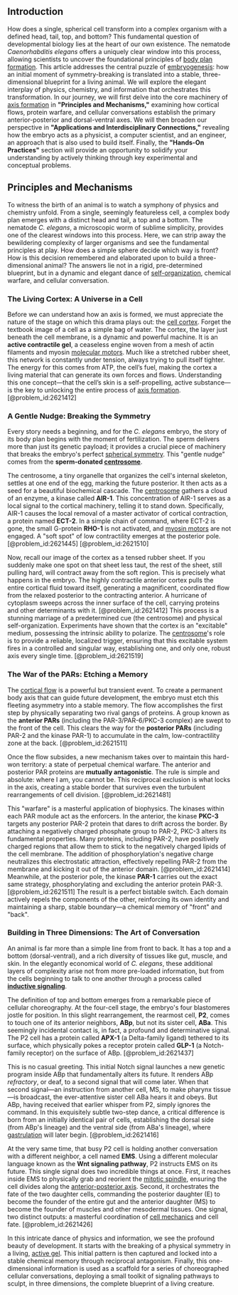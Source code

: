 ## Introduction
How does a single, spherical cell transform into a complex organism with a defined head, tail, top, and bottom? This fundamental question of developmental biology lies at the heart of our own existence. The nematode *Caenorhabditis elegans* offers a uniquely clear window into this process, allowing scientists to uncover the foundational principles of [body plan formation](@article_id:141437). This article addresses the central puzzle of [embryogenesis](@article_id:154373): how an initial moment of symmetry-breaking is translated into a stable, three-dimensional blueprint for a living animal. We will explore the elegant interplay of physics, chemistry, and information that orchestrates this transformation. In our journey, we will first delve into the core machinery of [axis formation](@article_id:271676) in **"Principles and Mechanisms,"** examining how cortical flows, protein warfare, and cellular conversations establish the primary anterior-posterior and dorsal-ventral axes. We will then broaden our perspective in **"Applications and Interdisciplinary Connections,"** revealing how the embryo acts as a physicist, a computer scientist, and an engineer, an approach that is also used to build itself. Finally, the **"Hands-On Practices"** section will provide an opportunity to solidify your understanding by actively thinking through key experimental and conceptual problems.

## Principles and Mechanisms

To witness the birth of an animal is to watch a symphony of physics and chemistry unfold. From a single, seemingly featureless cell, a complex body plan emerges with a distinct head and tail, a top and a bottom. The nematode *C. elegans*, a microscopic worm of sublime simplicity, provides one of the clearest windows into this process. Here, we can strip away the bewildering complexity of larger organisms and see the fundamental principles at play. How does a simple sphere decide which way is front? How is this decision remembered and elaborated upon to build a three-dimensional animal? The answers lie not in a rigid, pre-determined blueprint, but in a dynamic and elegant dance of [self-organization](@article_id:186311), chemical warfare, and cellular conversation.

### The Living Cortex: A Universe in a Cell

Before we can understand how an axis is formed, we must appreciate the nature of the stage on which this drama plays out: the [cell cortex](@article_id:172334). Forget the textbook image of a cell as a simple bag of water. The cortex, the layer just beneath the cell membrane, is a dynamic and powerful machine. It is an **active contractile gel**, a ceaseless engine woven from a mesh of actin filaments and myosin [molecular motors](@article_id:150801). Much like a stretched rubber sheet, this network is constantly under tension, always trying to pull itself tighter. The energy for this comes from ATP, the cell’s fuel, making the cortex a living material that can generate its own forces and flows. Understanding this one concept—that the cell’s skin is a self-propelling, active substance—is the key to unlocking the entire process of [axis formation](@article_id:271676). [@problem_id:2621412]

### A Gentle Nudge: Breaking the Symmetry

Every story needs a beginning, and for the *C. elegans* embryo, the story of its body plan begins with the moment of fertilization. The sperm delivers more than just its genetic payload; it provides a crucial piece of machinery that breaks the embryo's perfect [spherical symmetry](@article_id:272358). This "gentle nudge" comes from the **sperm-donated [centrosome](@article_id:162671)**.

The centrosome, a tiny organelle that organizes the cell's internal skeleton, settles at one end of the egg, marking the future posterior. It then acts as a seed for a beautiful biochemical cascade. The [centrosome](@article_id:162671) gathers a cloud of an enzyme, a kinase called **AIR-1**. This concentration of AIR-1 serves as a local signal to the cortical machinery, telling it to stand down. Specifically, AIR-1 causes the local removal of a master activator of cortical contraction, a protein named **ECT-2**. In a simple chain of command, where ECT-2 is gone, the small G-protein **RHO-1** is not activated, and [myosin motors](@article_id:182000) are not engaged. A "soft spot" of low contractility emerges at the posterior pole. [@problem_id:2621445] [@problem_id:2621510]

Now, recall our image of the cortex as a tensed rubber sheet. If you suddenly make one spot on that sheet less taut, the rest of the sheet, still pulling hard, will contract away from the soft region. This is precisely what happens in the embryo. The highly contractile anterior cortex pulls the entire cortical fluid toward itself, generating a magnificent, coordinated flow from the relaxed posterior to the contracting anterior. A hurricane of cytoplasm sweeps across the inner surface of the cell, carrying proteins and other determinants with it. [@problem_id:2621412] This process is a stunning marriage of a predetermined cue (the centrosome) and physical self-organization. Experiments have shown that the cortex is an "excitable" medium, possessing the intrinsic ability to polarize. The [centrosome](@article_id:162671)'s role is to provide a reliable, localized trigger, ensuring that this excitable system fires in a controlled and singular way, establishing one, and only one, robust axis every single time. [@problem_id:2621519]

### The War of the PARs: Etching a Memory

The [cortical flow](@article_id:199926) is a powerful but transient event. To create a permanent body axis that can guide future development, the embryo must etch this fleeting asymmetry into a stable memory. The flow accomplishes the first step by physically separating two rival gangs of proteins. A group known as the **anterior PARs** (including the PAR-3/PAR-6/PKC-3 complex) are swept to the front of the cell. This clears the way for the **posterior PARs** (including PAR-2 and the kinase PAR-1) to accumulate in the calm, low-contractility zone at the back. [@problem_id:2621511]

Once the flow subsides, a new mechanism takes over to maintain this hard-won territory: a state of perpetual chemical warfare. The anterior and posterior PAR proteins are **mutually antagonistic**. The rule is simple and absolute: where I am, you cannot be. This reciprocal exclusion is what locks in the axis, creating a stable border that survives even the turbulent rearrangements of cell division. [@problem_id:2621481]

This "warfare" is a masterful application of biophysics. The kinases within each PAR module act as the enforcers. In the anterior, the kinase **PKC-3** targets any posterior PAR-2 protein that dares to drift across the border. By attaching a negatively charged phosphate group to PAR-2, PKC-3 alters its fundamental properties. Many proteins, including PAR-2, have positively charged regions that allow them to stick to the negatively charged lipids of the cell membrane. The addition of phosphorylation's negative charge neutralizes this electrostatic attraction, effectively repelling PAR-2 from the membrane and kicking it out of the anterior domain. [@problem_id:2621414] Meanwhile, at the posterior pole, the kinase **PAR-1** carries out the exact same strategy, phosphorylating and excluding the anterior protein PAR-3. [@problem_id:2621511] The result is a perfect bistable switch. Each domain actively repels the components of the other, reinforcing its own identity and maintaining a sharp, stable boundary—a chemical memory of "front" and "back".

### Building in Three Dimensions: The Art of Conversation

An animal is far more than a simple line from front to back. It has a top and a bottom (dorsal-ventral), and a rich diversity of tissues like gut, muscle, and skin. In the elegantly economical world of *C. elegans*, these additional layers of complexity arise not from more pre-loaded information, but from the cells beginning to talk to one another through a process called **[inductive signaling](@article_id:268500)**.

The definition of top and bottom emerges from a remarkable piece of cellular choreography. At the four-cell stage, the embryo's four blastomeres jostle for position. In this slight rearrangement, the rearmost cell, **P2**, comes to touch one of its anterior neighbors, **ABp**, but not its sister cell, **ABa**. This seemingly incidental contact is, in fact, a profound and determinative signal. The P2 cell has a protein called **APX-1** (a Delta-family ligand) tethered to its surface, which physically pokes a receptor protein called **GLP-1** (a Notch-family receptor) on the surface of ABp. [@problem_id:2621437]

This is no casual greeting. This initial Notch signal launches a new genetic program inside ABp that fundamentally alters its future. It renders ABp *refractory*, or deaf, to a second signal that will come later. When that second signal—an instruction from another cell, MS, to make pharynx tissue—is broadcast, the ever-attentive sister cell ABa hears it and obeys. But ABp, having received that earlier whisper from P2, simply ignores the command. In this exquisitely subtle two-step dance, a critical difference is born from an initially identical pair of cells, establishing the dorsal side (from ABp's lineage) and the ventral side (from ABa's lineage), where [gastrulation](@article_id:144694) will later begin. [@problem_id:2621416]

At the very same time, that busy P2 cell is holding another conversation with a different neighbor, a cell named **EMS**. Using a different molecular language known as the **Wnt signaling pathway**, P2 instructs EMS on its future. This single signal does two incredible things at once. First, it reaches inside EMS to physically grab and reorient the [mitotic spindle](@article_id:139848), ensuring the cell divides along the [anterior-posterior axis](@article_id:201912). Second, it orchestrates the fate of the two daughter cells, commanding the posterior daughter (E) to become the founder of the entire gut and the anterior daughter (MS) to become the founder of muscles and other mesodermal tissues. One signal, two distinct outputs: a masterful coordination of [cell mechanics](@article_id:175698) and cell fate. [@problem_id:2621426]

In this intricate dance of physics and information, we see the profound beauty of development. It starts with the breaking of a physical symmetry in a living, [active gel](@article_id:193584). This initial pattern is then captured and locked into a stable chemical memory through reciprocal antagonism. Finally, this one-dimensional information is used as a scaffold for a series of choreographed cellular conversations, deploying a small toolkit of signaling pathways to sculpt, in three dimensions, the complete blueprint of a living creature.